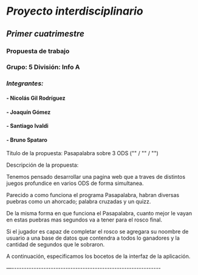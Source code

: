 # *Proyecto interdisciplinario*
## *Primer cuatrimestre*
### Propuesta de trabajo
### Grupo: 5   División: Info A
### *Integrantes:*
#### - Nicolás Gil Rodríguez
#### - Joaquín Gómez
#### - Santiago Ivaldi
#### - Bruno Spataro

Título de la propuesta:  Pasapalabra sobre 3 ODS ("" / "" / "")


Descripción de la propuesta:

Tenemos pensado desarrollar una pagina web que a traves de distintos juegos profundice en varios ODS de forma simultanea.

Parecido a como funciona el programa Pasapalabra, habran diversas puebras como un ahorcado; palabra cruzadas y un quizz.

De la misma forma en que funciona el Pasapalabra, cuanto mejor le vayan en estas puebras mas segundos va a tener para el rosco final. 

Si el jugador es capaz de completar el rosco se agregara su noombre de usuario a una base de datos que contendra a todos lo ganadores y la cantidad de segundos que le sobraron.

A continuación, especificamos los bocetos de la interfaz de la aplicación.

—-------------------------------------------------------------


